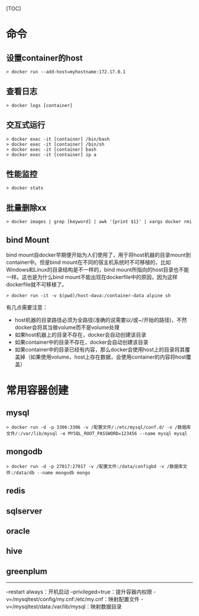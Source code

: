 [TOC]

# 命令
## 设置container的host
```
> docker run --add-host=myhostname:172.17.0.1
```
## 查看日志
```
> docker logs [container]
```
## 交互式运行
```
> docker exec -it [container] /bin/bash
> docker exec -it [container] /bin/sh
> docker exec -it [container] bash
> docker exec -it [container] ip a
```
## 性能监控
```
> docker stats
```
## 批量删除xx
```
> docker images | grep [keyword] | awk '{print $1}' | xargs docker rmi
```

## bind Mount
bind mount自docker早期便开始为人们使用了，用于将host机器的目录mount到container中。但是bind mount在不同的宿主机系统时不可移植的，比如Windows和Linux的目录结构是不一样的，bind mount所指向的host目录也不能一样。这也是为什么bind mount不能出现在dockerfile中的原因，因为这样dockerfile就不可移植了。

```
> docker run -it -v $(pwd)/host-dava:/container-data alpine sh
```

有几点需要注意：
+ host机器的目录路径必须为全路径(准确的说需要以/或~/开始的路径)，不然docker会将其当做volume而不是volume处理
+ 如果host机器上的目录不存在，docker会自动创建该目录
+ 如果container中的目录不存在，docker会自动创建该目录
+ 如果container中的目录已经有内容，那么docker会使用host上的目录将其覆盖掉（如果使用volume，host上存在数据，会使用container的内容将host覆盖）


# 常用容器创建
## mysql
```
> docker run -d -p 3306:3306 -v /配置文件/:/etc/mysql/conf.d/ -v /数据库文件/:/var/lib/mysql -e MYSQL_ROOT_PASSWORD=123456 --name mysql mysql
```

## mongodb
```
> docker run -d -p 27017:27017 -v /配置文件:/data/configbd -v /数据库文件:/data/db --name mongodb mongo
```

## redis

## sqlserver

## oracle

## hive

## greenplum







---

–restart always：开机启动
–privileged=true：提升容器内权限
-v=/mysqltest/config/my.cnf:/etc/my.cnf：映射配置文件
-v=/mysqltest/data:/var/lib/mysql：映射数据目录